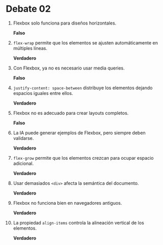 # Debate 02
1. Flexbox solo funciona para diseños horizontales.

   **Falso**
   
2. `flex-wrap` permite que los elementos se ajusten automáticamente en múltiples líneas.

    **Verdadero**
   
3. Con Flexbox, ya no es necesario usar media queries.

    **Falso**
   
4. `justify-content: space-between` distribuye los elementos dejando espacios iguales entre ellos.

   **Verdadero**
   
5. Flexbox no es adecuado para crear layouts completos.

   **Falso**
   
6. La IA puede generar ejemplos de Flexbox, pero siempre deben validarse.

    **Verdadero**
    
7. `flex-grow` permite que los elementos crezcan para ocupar espacio adicional.

    **Verdadero**
    
8. Usar demasiados `<div>` afecta la semántica del documento.

    **Verdadero**
    
9. Flexbox no funciona bien en navegadores antiguos.

    **Verdadero**
    
10. La propiedad `align-items` controla la alineación vertical de los elementos.

    **Verdadero**
    
